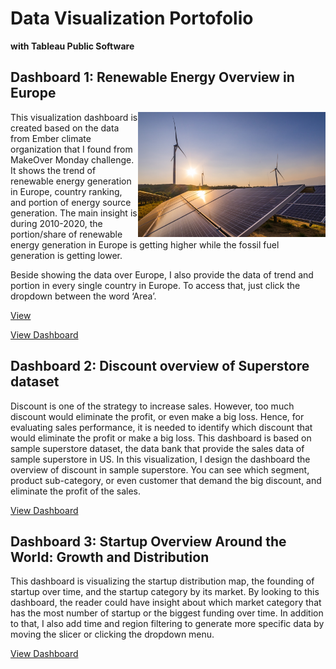 # Data Visualization Portofolio
**with Tableau Public Software**

## Dashboard 1: Renewable Energy Overview in Europe

<div>
<img src="https://github.com/mmalik17/dataviz/blob/main/images/Renewable-Energy.jpeg" width="300" height="200" align='right'>
</div>
  
This visualization dashboard is created based on the data from Ember climate organization that I found from MakeOver Monday challenge. It shows the trend of renewable energy generation in Europe, country ranking, and portion of energy source generation. The main insight is during 2010-2020, the portion/share of renewable energy generation in Europe is getting higher while the fossil fuel generation is getting lower. 

Beside showing the data over Europe, I also provide the data of trend and portion in every single country in Europe. To access that, just click the dropdown between the word ‘Area’. 

<a href="https://public.tableau.com/app/profile/muchammad.malik/viz/EnergytransitioninEuropefinaledit/Dashboard2" class="button">View</a>

[View Dashboard](https://public.tableau.com/app/profile/muchammad.malik/viz/EnergytransitioninEuropefinaledit/Dashboard2)


## Dashboard 2: Discount overview of Superstore dataset
Discount is one of the strategy to increase sales. However, too much discount would eliminate the profit, or even make a big loss. Hence, for evaluating sales performance, it is needed to identify which discount that would eliminate the profit or make a big loss. 
This dashboard is based on sample superstore dataset, the data bank that provide the sales data of sample superstore in US. In this visualization, I design the dashboard the overview of discount in sample superstore. You can see which segment, product sub-category, or even customer that demand the big discount, and eliminate the profit of the sales.

[View Dashboard](https://public.tableau.com/app/profile/muchammad.malik/viz/Courseracourse-Discountoverviewofsuperstoredataset/SecondTrial)

## Dashboard 3: Startup Overview Around the World: Growth and Distribution
This dashboard is visualizing the startup distribution map, the founding of startup over time, and the startup category by its market. By looking to this dashboard, the reader could have insight about which market category that has the most number of startup or the biggest funding over time. In addition to that, I also add time and region filtering to generate more specific data by moving the slicer or clicking the dropdown menu.

[View Dashboard](https://public.tableau.com/app/profile/muchammad.malik/viz/Startupoverview/StartupOverview)
